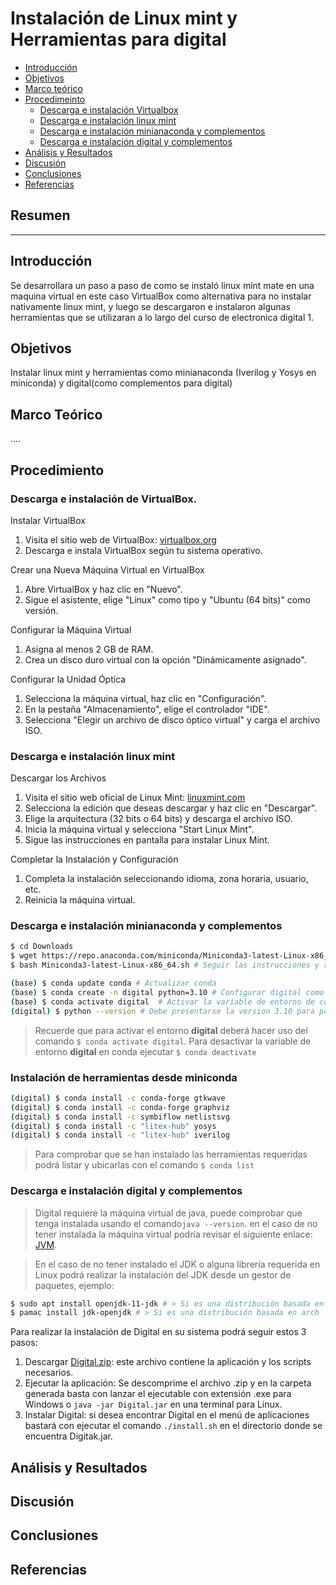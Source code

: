 # Instalación de Linux mint y Herramientas para digital 
* [Introducción](#Introducción)
* [Objetivos](#Objetivos)
* [Marco teórico](#Marco-Teórico)
* [Procedimeinto](#Procedimeinto)
    * [Descarga e instalación Virtualbox](#Descarga-e-instalación-Virtualbox)
    * [Descarga e instalación linux mint](#Descarga-e-instalación-linux-mint)
    * [Descarga e instalación minianaconda y complementos](#Descarga-e-instalación-minianaconda-y-complementos)
    * [Descarga e instalación digital y complementos](#Descarga-e-instalación-digital-y-complementos)
* [Análisis y Resultados](#Análisis-y-Resultados)
* [Discusión](#Discusión)
* [Conclusiones](#Conclusiones)
* [Referencias](#Referencias)

## Resumen

----

## Introducción

Se desarrollara un paso a paso de como se instaló linux mint mate en una maquina virtual en este caso VirtualBox como alternativa para no instalar nativamente linux mint, y luego se descargaron e instalaron algunas herramientas que se utilizaran a lo largo del curso de electronica digital 1.

## Objetivos

Instalar linux mint y herramientas como minianaconda (Iverilog y Yosys en miniconda) y digital(como complementos para digital)

## Marco Teórico

....

## Procedimiento

### Descarga e instalación de VirtualBox.


Instalar VirtualBox

1. Visita el sitio web de VirtualBox: [virtualbox.org](https://www.virtualbox.org/)
2. Descarga e instala VirtualBox según tu sistema operativo.

Crear una Nueva Máquina Virtual en VirtualBox

1. Abre VirtualBox y haz clic en "Nuevo".
2. Sigue el asistente, elige "Linux" como tipo y "Ubuntu (64 bits)" como versión.

Configurar la Máquina Virtual

1. Asigna al menos 2 GB de RAM.
2. Crea un disco duro virtual con la opción "Dinámicamente asignado".

Configurar la Unidad Óptica

1. Selecciona la máquina virtual, haz clic en "Configuración".
2. En la pestaña "Almacenamiento", elige el controlador "IDE".
3. Selecciona "Elegir un archivo de disco óptico virtual" y carga el archivo ISO.

### Descarga e instalación linux mint
Descargar los Archivos

1. Visita el sitio web oficial de Linux Mint: [linuxmint.com](https://linuxmint.com/)
2. Selecciona la edición que deseas descargar y haz clic en "Descargar".
3. Elige la arquitectura (32 bits o 64 bits) y descarga el archivo ISO.
4. Inicia la máquina virtual y selecciona "Start Linux Mint".
5. Sigue las instrucciones en pantalla para instalar Linux Mint.

Completar la Instalación y Configuración

1. Completa la instalación seleccionando idioma, zona horaria, usuario, etc.
2. Reinicia la máquina virtual.

### Descarga e instalación minianaconda y complementos

```bash
$ cd Downloads
$ wget https://repo.anaconda.com/miniconda/Miniconda3-latest-Linux-x86_64.sh
$ bash Miniconda3-latest-Linux-x86_64.sh # Seguir las instrucciones y reiniciar la terminal
```

```bash
(base) $ conda update conda # Actualizar conda
(base) $ conda create -n digital python=3.10 # Configurar digital como variable de entorno y python3.10
(base) $ conda activate digital  # Activar la variable de entorno de conda denominada digital
(digital) $ python --version # Debe presentarse la version 3.10 para poder continuar
```
> Recuerde que para activar el entorno **digital** deberá hacer uso del comando `$ conda activate digital`.
> Para desactivar la variable de entorno **digital** en conda ejecutar `$ conda deactivate`


### Instalación de herramientas desde miniconda

```bash
(digital) $ conda install -c conda-forge gtkwave 
(digital) $ conda install -c conda-forge graphviz
(digital) $ conda install -c symbiflow netlistsvg
(digital) $ conda install -c "litex-hub" yosys
(digital) $ conda install -c "litex-hub" iverilog
```

> Para comprobar que se han instalado las herramientas requeridas podrá listar y ubicarlas con el comando `$ conda list`

### Descarga e instalación digital y complementos

> Digital requiere la máquina virtual de java, puede comprobar que tenga instalada usando el comando`java --version`.
> en el caso de no tener instalada la máquina virtual podría revisar el siguiente enlace: [JVM](https://adoptium.net/).

> En el caso de no tener instalado el JDK o alguna librería requerida en Linux podrá realizar la instalación del JDK desde un gestor de paquetes, ejemplo:
```bash
$ sudo apt install openjdk-11-jdk # > Si es una distribución basada en debian
$ pamac install jdk-openjdk # > Si es una distribución basada en arch
```

Para realizar la instalación de Digital en su sistema podrá seguir estos 3 pasos:

1. Descargar [Digital.zip](https://github.com/hneemann/Digital/releases/latest/download/Digital.zip): este archivo contiene la aplicación y los scripts necesarios.
2. Ejecutar la aplicación: Se descomprime el archivo .zip y en la carpeta generada basta con lanzar el ejecutable con extensión .exe para Windows o `java -jar Digital.jar` en una terminal para Linux.
3. Instalar Digital: si desea encontrar Digital en el menú de aplicaciones bastará con ejecutar el comando `./install.sh` en el directorio donde se encuentra Digitak.jar.


## Análisis y Resultados




## Discusión



## Conclusiones



## Referencias



